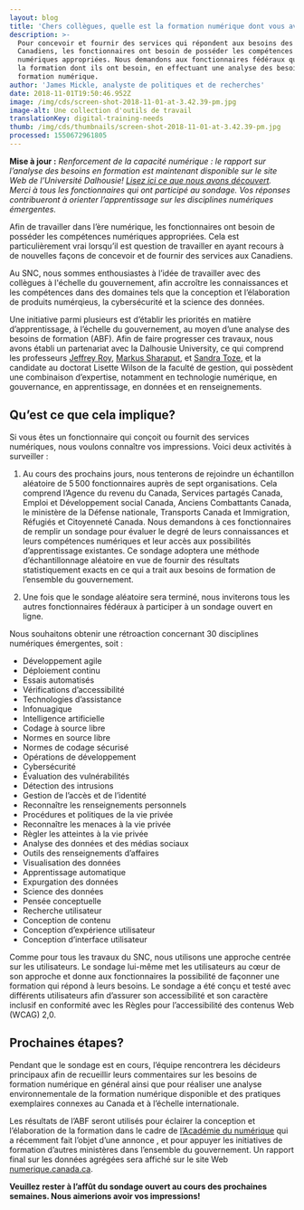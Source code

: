 ```yaml
---
layout: blog
title: 'Chers collègues, quelle est la formation numérique dont vous avez besoin?'
description: >-
  Pour concevoir et fournir des services qui répondent aux besoins des
  Canadiens, les fonctionnaires ont besoin de posséder les compétences
  numériques appropriées. Nous demandons aux fonctionnaires fédéraux quelle est
  la formation dont ils ont besoin, en effectuant une analyse des besoins de
  formation numérique.
author: 'James Mickle, analyste de politiques et de recherches'
date: 2018-11-01T19:50:46.952Z
image: /img/cds/screen-shot-2018-11-01-at-3.42.39-pm.jpg
image-alt: Une collection d'outils de travail
translationKey: digital-training-needs
thumb: /img/cds/thumbnails/screen-shot-2018-11-01-at-3.42.39-pm.jpg
processed: 1550672961805
---
```

**Mise à jour :** *Renforcement de la capacité numérique : le rapport sur l’analyse des besoins en formation est maintenant disponible sur le site Web de l’Université Dalhousie! [Lisez ici ce que nous avons découvert](https://numerique.canada.ca/2019/08/30/%C3%A9valuer-les-besoins-en-formation-du-gouvernement-pour-lavenir-de-la-prestation-de-services-num%C3%A9riques/?utm_source=Blog&utm_medium=Twitter&utm_campaign=TNA-Blog-Twitter-FR). Merci à tous les fonctionnaires qui ont participé au sondage. Vos réponses contribueront à orienter l’apprentissage sur les disciplines numériques émergentes.*

Afin de travailler dans l’ère numérique, les fonctionnaires ont besoin de posséder les compétences numériques appropriées. Cela est particulièrement vrai lorsqu’il est question de travailler en ayant recours à de nouvelles façons de concevoir et de fournir des services aux Canadiens.

Au SNC, nous sommes enthousiastes à l’idée de travailler avec des collègues à l'échelle du gouvernement, afin accroître les connaissances et les compétences dans des domaines tels que la conception et l’élaboration de produits numérqieus, la cybersécurité et la science des données. 

Une initiative parmi plusieurs est d’établir les priorités en matière d’apprentissage, à l’échelle du gouvernement, au moyen d’une analyse des besoins de formation (ABF). Afin de faire progresser ces travaux, nous avons établi un partenariat avec la Dalhousie University, ce qui comprend les professeurs [Jeffrey Roy](https://www.dal.ca/faculty/management/school-of-public-administration/faculty-staff/our-faculty/jeffrey-roy.html), [Markus Sharaput](https://www.dal.ca/faculty/management/school-of-public-administration/faculty-staff/our-faculty/markus-sharaput.html), et [Sandra Toze](https://www.dal.ca/faculty/management/school-of-information-management/faculty-staff/faculty/sandra-toze.html), et la candidate au doctorat Lisette Wilson de la faculté de gestion, qui possèdent une combinaison d’expertise, notamment en technologie numérique, en gouvernance, en apprentissage, en données et en renseignements. 

## Qu’est ce que cela implique?

Si vous êtes un fonctionnaire qui conçoit ou fournit des services numériques, nous voulons connaître vos impressions. Voici deux activités à surveiller :

1. Au cours des prochains jours, nous tenterons de rejoindre un échantillon aléatoire de 5 500 fonctionnaires auprès de sept organisations. Cela comprend l’Agence du revenu du Canada, Services partagés Canada, Emploi et Développement social Canada, Anciens Combattants Canada, le ministère de la Défense nationale, Transports Canada et Immigration, Réfugiés et Citoyenneté Canada. Nous demandons à ces fonctionnaires de remplir un sondage pour évaluer le degré de leurs connaissances et leurs compétences numériques et leur accès aux possibilités d’apprentissage existantes. Ce sondage adoptera une méthode d’échantillonnage aléatoire en vue de fournir des résultats statistiquement exacts en ce qui a trait aux besoins de formation de l’ensemble du gouvernement.

2. Une fois que le sondage aléatoire sera terminé, nous inviterons tous les autres fonctionnaires fédéraux à participer à un sondage ouvert en ligne.

Nous souhaitons obtenir une rétroaction concernant 30 disciplines numériques émergentes, soit :

* Développement agile
* Déploiement continu
* Essais automatisés
* Vérifications d’accessibilité
* Technologies d’assistance
* Infonuagique
* Intelligence artificielle
* Codage à source libre
* Normes en source libre
* Normes de codage sécurisé
* Opérations de développement
* Cybersécurité
* Évaluation des vulnérabilités
* Détection des intrusions
* Gestion de l’accès et de l’identité
* Reconnaître les renseignements personnels
* Procédures et politiques de la vie privée
* Reconnaître les menaces à la vie privée
* Règler les atteintes à la vie privée
* Analyse des données et des médias sociaux
* Outils des renseignements d’affaires
* Visualisation des données
* Apprentissage automatique
* Expurgation des données
* Science des données
* Pensée conceptuelle
* Recherche utilisateur
* Conception de contenu
* Conception d’expérience utilisateur
* Conception d’interface utilisateur

Comme pour tous les travaux du SNC, nous utilisons une approche centrée sur les utilisateurs. Le sondage lui-même met les utilisateurs au cœur de son approche et donne aux fonctionnaires la possibilité de façonner une formation qui répond à leurs besoins. Le sondage a été conçu et testé avec différents utilisateurs afin d’assurer son accessibilité et son caractère inclusif en conformité avec les Règles pour l’accessibilité des contenus Web (WCAG) 2,0.

## Prochaines étapes?
Pendant que le sondage est en cours, l’équipe rencontrera les décideurs principaux afin de recueillir leurs commentaires sur les besoins de formation numérique en général ainsi que pour réaliser une analyse environnementale de la formation numérique disponible et des pratiques exemplaires connexes au Canada et à l’échelle internationale. 

Les résultats de l’ABF seront utilisés pour éclairer la conception et l’élaboration de la formation dans le cadre de [l’Académie du numérique](https://www.canada.ca/fr/secretariat-conseil-tresor/nouvelles/2018/10/le-gouvernement-du-canada-annonce-la-creation-de-lacademie-du-numerique.html) qui a récemment fait l’objet d’une annonce , et pour appuyer les initiatives de formation d’autres ministères dans l’ensemble du gouvernement. Un rapport final sur les données agrégées sera affiché sur le site Web [numerique.canada.ca](https://numerique.canada.ca/).

**Veuillez rester à l’affût du sondage ouvert au cours des prochaines semaines. Nous aimerions avoir vos impressions!**

